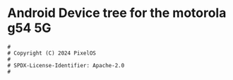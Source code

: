 # Android Device tree for the motorola g54 5G

```
#
# Copyright (C) 2024 PixelOS
#
# SPDX-License-Identifier: Apache-2.0
#
```
